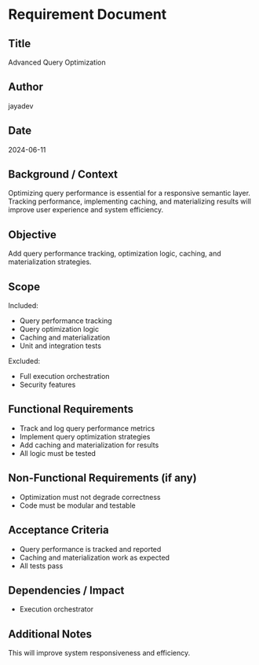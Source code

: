 # Requirement Document

## Title

Advanced Query Optimization

## Author

jayadev

## Date

2024-06-11

## Background / Context

Optimizing query performance is essential for a responsive semantic layer. Tracking performance, implementing caching, and materializing results will improve user experience and system efficiency.

## Objective

Add query performance tracking, optimization logic, caching, and materialization strategies.

## Scope

Included:
- Query performance tracking
- Query optimization logic
- Caching and materialization
- Unit and integration tests

Excluded:
- Full execution orchestration
- Security features

## Functional Requirements

- Track and log query performance metrics
- Implement query optimization strategies
- Add caching and materialization for results
- All logic must be tested

## Non-Functional Requirements (if any)

- Optimization must not degrade correctness
- Code must be modular and testable

## Acceptance Criteria

- Query performance is tracked and reported
- Caching and materialization work as expected
- All tests pass

## Dependencies / Impact

- Execution orchestrator

## Additional Notes

This will improve system responsiveness and efficiency. 